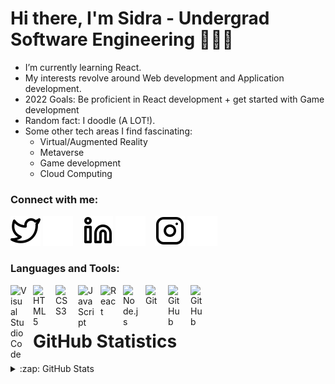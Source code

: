 # Hi there, I'm Sidra - Undergrad Software Engineering 👩🏻‍💻

- I’m currently learning React.
- My interests revolve around Web development and Application development.
- 2022 Goals: Be proficient in React development + get started with Game development
- Random fact: I doodle (A LOT!).
- Some other tech areas I find fascinating:
  - Virtual/Augmented Reality
  - Metaverse
  - Game development
  - Cloud Computing

### Connect with me:

[![website](./img/twitter-light.svg)](https://twitter.com/sidramwaseem#gh-light-mode-only)
[![website](./img/twitter-dark.svg)](https://twitter.com/sidramwaseem#gh-dark-mode-only)
&nbsp;&nbsp;
[![website](./img/linkedin-light.svg)](https://linkedin.com/in/sidramwaseem#gh-light-mode-only)
[![website](./img/linkedin-dark.svg)](https://linkedin.com/in/sidramwaseem#gh-dark-mode-only)
&nbsp;&nbsp;
[![website](./img/instagram-light.svg)](https://instagram.com/sidramwaseem#gh-light-mode-only)
[![website](./img/instagram-dark.svg)](https://instagram.com/sidramwaseem#gh-dark-mode-only)

### Languages and Tools:

<img align="left" alt="Visual Studio Code" width="26px" src="https://cdn.jsdelivr.net/gh/devicons/devicon/icons/vscode/vscode-original.svg" style="padding-right:10px;" />
<img align="left" alt="HTML5" width="26px" src="https://cdn.jsdelivr.net/gh/devicons/devicon/icons/html5/html5-original.svg" style="padding-right:10px;" />
<img align="left" alt="CSS3" width="26px" src="https://cdn.jsdelivr.net/gh/devicons/devicon/icons/css3/css3-original.svg" style="padding-right:10px;"/>
<img align="left" alt="JavaScript" width="26px" src="https://cdn.jsdelivr.net/gh/devicons/devicon/icons/javascript/javascript-original.svg" style="padding-right:10px;" />
<img align="left" alt="React" width="26px" src="https://cdn.jsdelivr.net/gh/devicons/devicon/icons/react/react-original.svg" style="padding-right:10px;" />
<img align="left" alt="Node.js" width="26px" src="https://cdn.jsdelivr.net/gh/devicons/devicon/icons/nodejs/nodejs-original.svg" style="padding-right:10px;" />
<img align="left" alt="Git" width="26px" src="https://cdn.jsdelivr.net/gh/devicons/devicon/icons/git/git-original.svg" style="padding-right:10px;" />
<img align="left" alt="GitHub" width="26px" src="https://user-images.githubusercontent.com/3369400/139447912-e0f43f33-6d9f-45f8-be46-2df5bbc91289.png" style="padding-right:10px;" />
<img align="left" alt="GitHub" width="26px" src="https://user-images.githubusercontent.com/3369400/139448065-39a229ba-4b06-434b-bc67-616e2ed80c8f.png" style="padding-right:10px;" />
<br />
<br />

# GitHub Statistics

<details>
  <summary>:zap: GitHub Stats</summary>

  <img align="left" alt="sidramwaseem's GitHub Stats" src="https://github-readme-stats.vercel.app/api?username=sidramwaseem&show_icons=true&hide_border=false&title_color=ff652f&icon_color=FFE400&bg_color=09131B&text_color=ffffff&border_color=0c1a25" />


  <hr>


<img src="https://github-readme-stats.vercel.app/api/top-langs/?username=sidramwaseem&layout=compact&theme=gruvbox" width="350" style="margin-top:60px" />

</details>
